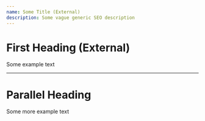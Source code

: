 ```yaml
---
name: Some Title (External)
description: Some vague generic SEO description
---
```


# First Heading (External)
Some example text

---

# Parallel Heading
Some more example text